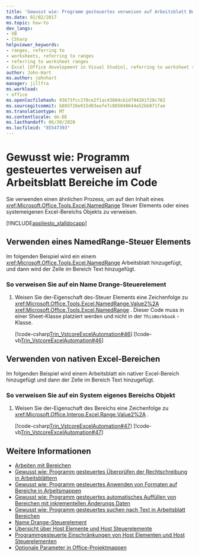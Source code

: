 ```yaml
---
title: 'Gewusst wie: Programm gesteuertes verweisen auf Arbeitsblatt Bereiche im Code'
ms.date: 02/02/2017
ms.topic: how-to
dev_langs:
- VB
- CSharp
helpviewer_keywords:
- ranges, referring to
- worksheets, referring to ranges
- referring to worksheet ranges
- Excel [Office development in Visual Studio], referring to worksheet ranges
author: John-Hart
ms.author: johnhart
manager: jillfra
ms.workload:
- office
ms.openlocfilehash: 93673fcc270ce2f1ac43804cb1d794281f28c702
ms.sourcegitcommit: b885f26e015d03eafe7c885040644a52bb071fae
ms.translationtype: MT
ms.contentlocale: de-DE
ms.lasthandoff: 06/30/2020
ms.locfileid: "85547393"
---
```

# <a name="how-to-programmatically-refer-to-worksheet-ranges-in-code"></a>Gewusst wie: Programm gesteuertes verweisen auf Arbeitsblatt Bereiche im Code
  Sie verwenden einen ähnlichen Prozess, um auf den Inhalt eines <xref:Microsoft.Office.Tools.Excel.NamedRange> Steuer Elements oder eines systemeigenen Excel-Bereichs Objekts zu verweisen.

 [!INCLUDE[appliesto_xlalldocapp](../vsto/includes/appliesto-xlalldocapp-md.md)]

## <a name="use-a-namedrange-control"></a>Verwenden eines NamedRange-Steuer Elements
 Im folgenden Beispiel wird ein einem <xref:Microsoft.Office.Tools.Excel.NamedRange> Arbeitsblatt hinzugefügt, und dann wird der Zelle im Bereich Text hinzugefügt.

### <a name="to-refer-to-a-namedrange-control"></a>So verweisen Sie auf ein Name Drange-Steuerelement

1. Weisen Sie der-Eigenschaft des-Steuer Elements eine Zeichenfolge zu <xref:Microsoft.Office.Tools.Excel.NamedRange.Value2%2A> <xref:Microsoft.Office.Tools.Excel.NamedRange> . Dieser Code muss in einer Sheet-Klasse platziert werden und nicht in der `ThisWorkbook` -Klasse.

     [!code-csharp[Trin_VstcoreExcelAutomation#46](../vsto/codesnippet/CSharp/Trin_VstcoreExcelAutomationCS/Sheet1.cs#46)]
     [!code-vb[Trin_VstcoreExcelAutomation#46](../vsto/codesnippet/VisualBasic/Trin_VstcoreExcelAutomation/Sheet1.vb#46)]

## <a name="use-native-excel-ranges"></a>Verwenden von nativen Excel-Bereichen
 Im folgenden Beispiel wird einem Arbeitsblatt ein nativer Excel-Bereich hinzugefügt und dann der Zelle im Bereich Text hinzugefügt.

### <a name="to-refer-to-a-native-range-object"></a>So verweisen Sie auf ein System eigenes Bereichs Objekt

1. Weisen Sie der-Eigenschaft des Bereichs eine Zeichenfolge zu <xref:Microsoft.Office.Interop.Excel.Range.Value2%2A> .

     [!code-csharp[Trin_VstcoreExcelAutomation#47](../vsto/codesnippet/CSharp/Trin_VstcoreExcelAutomationCS/Sheet1.cs#47)]
     [!code-vb[Trin_VstcoreExcelAutomation#47](../vsto/codesnippet/VisualBasic/Trin_VstcoreExcelAutomation/Sheet1.vb#47)]

## <a name="see-also"></a>Weitere Informationen
- [Arbeiten mit Bereichen](../vsto/working-with-ranges.md)
- [Gewusst wie: Programm gesteuertes Überprüfen der Rechtschreibung in Arbeitsblättern](../vsto/how-to-programmatically-check-spelling-in-worksheets.md)
- [Gewusst wie: Programm gesteuertes Anwenden von Formaten auf Bereiche in Arbeitsmappen](../vsto/how-to-programmatically-apply-styles-to-ranges-in-workbooks.md)
- [Gewusst wie: Programm gesteuertes automatisches Auffüllen von Bereichen mit inkrementellen Änderungs Daten](../vsto/how-to-programmatically-automatically-fill-ranges-with-incrementally-changing-data.md)
- [Gewusst wie: Programm gesteuertes suchen nach Text in Arbeitsblatt Bereichen](../vsto/how-to-programmatically-search-for-text-in-worksheet-ranges.md)
- [Name Drange-Steuerelement](../vsto/namedrange-control.md)
- [Übersicht über Host Elemente und Host Steuerelemente](../vsto/host-items-and-host-controls-overview.md)
- [Programmgesteuerte Einschränkungen von Host Elementen und Host Steuerelementen](../vsto/programmatic-limitations-of-host-items-and-host-controls.md)
- [Optionale Parameter in Office-Projektmappen](../vsto/optional-parameters-in-office-solutions.md)
